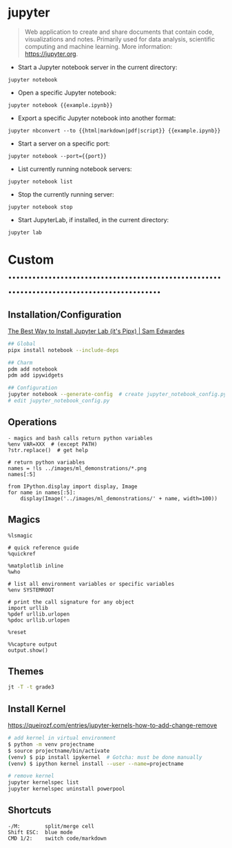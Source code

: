 # jupyter

> Web application to create and share documents that contain code, visualizations and notes.
> Primarily used for data analysis, scientific computing and machine learning.
> More information: <https://jupyter.org>.

- Start a Jupyter notebook server in the current directory:

`jupyter notebook`

- Open a specific Jupyter notebook:

`jupyter notebook {{example.ipynb}}`

- Export a specific Jupyter notebook into another format:

`jupyter nbconvert --to {{html|markdown|pdf|script}} {{example.ipynb}}`

- Start a server on a specific port:

`jupyter notebook --port={{port}}`

- List currently running notebook servers:

`jupyter notebook list`

- Stop the currently running server:

`jupyter notebook stop`

- Start JupyterLab, if installed, in the current directory:

`jupyter lab`



# Custom ...........................................................................................
## Installation/Configuration
[The Best Way to Install Jupyter Lab (it's Pipx) | Sam Edwardes](https://samedwardes.com/2022/10/23/best-jupyter-lab-install/#step-2-install-jupyter-lab-with-pipx)

```bash
## Global
pipx install notebook --include-deps

## Charm
pdm add notebook
pdm add ipywidgets

## Configuration
jupyter notebook --generate-config  # create jupyter_notebook_config.py ~/.jupyter/.
# edit jupyter_notebook_config.py
```

## Operations
```
- magics and bash calls return python variables
%env VAR=XXX  # (except PATH)
?str.replace()  # get help

# return python variables
names = !ls ../images/ml_demonstrations/*.png
names[:5]

from IPython.display import display, Image
for name in names[:5]:
    display(Image('../images/ml_demonstrations/' + name, width=100))
```
## Magics
```
%lsmagic

# quick reference guide
%quickref

%matplotlib inline
%who

# list all environment variables or specific variables
%env SYSTEMROOT

# print the call signature for any object
import urllib
%pdef urllib.urlopen
%pdoc urllib.urlopen

%reset

%%capture output
output.show()
```

## Themes
```bash
jt -T -t grade3
```

## Install Kernel
https://queirozf.com/entries/jupyter-kernels-how-to-add-change-remove
```bash
# add kernel in virtual environment
$ python -m venv projectname
$ source projectname/bin/activate
(venv) $ pip install ipykernel  # Gotcha: must be done manually
(venv) $ ipython kernel install --user --name=projectname

# remove kernel
jupyter kernelspec list
jupyter kernelspec uninstall powerpool
```

## Shortcuts
```
-/M:        split/merge cell
Shift ESC:  blue mode
CMD 1/2:    switch code/markdown
```


